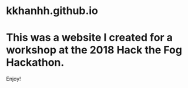 # kkhanhh.github.io
<h1>This was a website I created for a workshop at the 2018 Hack the Fog Hackathon.</h1>
Enjoy! 
